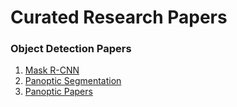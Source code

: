 # Curated Research Papers
### Object Detection Papers
1. [Mask R-CNN](https://arxiv.org/pdf/1703.06870.pdf)
2. [Panoptic Segmentation](https://arxiv.org/pdf/1801.00868.pdf])
3. [Panoptic Papers](https://paperswithcode.com/task/panoptic-segmentation)
